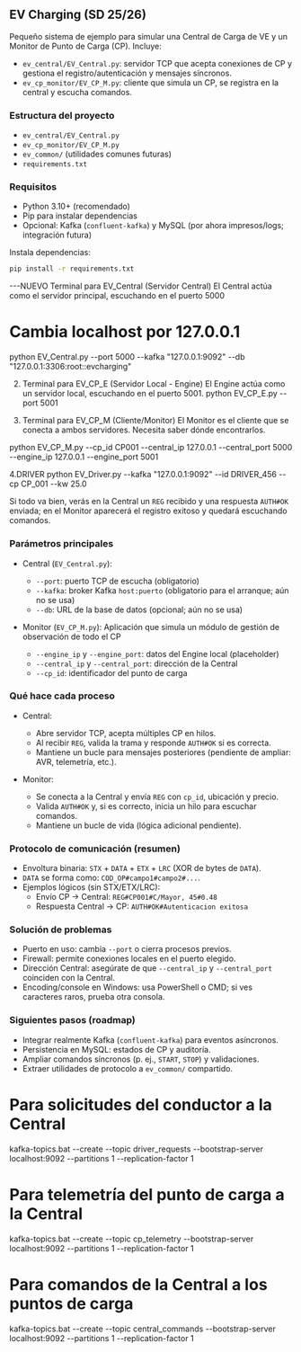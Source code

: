 ## EV Charging (SD 25/26)

Pequeño sistema de ejemplo para simular una Central de Carga de VE y un Monitor de Punto de Carga (CP). Incluye:
- `ev_central/EV_Central.py`: servidor TCP que acepta conexiones de CP y gestiona el registro/autenticación y mensajes síncronos.
- `ev_cp_monitor/EV_CP_M.py`: cliente que simula un CP, se registra en la central y escucha comandos.

### Estructura del proyecto
- `ev_central/EV_Central.py`
- `ev_cp_monitor/EV_CP_M.py`
- `ev_common/` (utilidades comunes futuras)
- `requirements.txt`

### Requisitos
- Python 3.10+ (recomendado)
- Pip para instalar dependencias
- Opcional: Kafka (`confluent-kafka`) y MySQL (por ahora impresos/logs; integración futura)

Instala dependencias:
```bash
pip install -r requirements.txt
```
---NUEVO
 Terminal para EV_Central (Servidor Central)
El Central actúa como el servidor principal, escuchando en el puerto 5000
# Cambia localhost por 127.0.0.1
python EV_Central.py --port 5000 --kafka "127.0.0.1:9092" --db "127.0.0.1:3306:root::evcharging"

2. Terminal para EV_CP_E (Servidor Local - Engine)
El Engine actúa como un servidor local, escuchando en el puerto 5001.
python EV_CP_E.py --port 5001

3. Terminal para EV_CP_M (Cliente/Monitor)
El Monitor es el cliente que se conecta a ambos servidores. Necesita saber dónde encontrarlos.

python EV_CP_M.py --cp_id CP001 --central_ip 127.0.0.1 --central_port 5000 --engine_ip 127.0.0.1 --engine_port 5001

4.DRIVER
python EV_Driver.py --kafka "127.0.0.1:9092" --id DRIVER_456 --cp CP_001 --kw 25.0


Si todo va bien, verás en la Central un `REG` recibido y una respuesta `AUTH#OK` enviada; en el Monitor aparecerá el registro exitoso y quedará escuchando comandos.

### Parámetros principales
- Central (`EV_Central.py`):
  - `--port`: puerto TCP de escucha (obligatorio)
  - `--kafka`: broker Kafka `host:puerto` (obligatorio para el arranque; aún no se usa)
  - `--db`: URL de la base de datos (opcional; aún no se usa)

- Monitor (`EV_CP_M.py`): Aplicación que simula un módulo de gestión de observación de todo el CP
  - `--engine_ip` y `--engine_port`: datos del Engine local (placeholder)
  - `--central_ip` y `--central_port`: dirección de la Central
  - `--cp_id`: identificador del punto de carga

### Qué hace cada proceso
- Central:
  - Abre servidor TCP, acepta múltiples CP en hilos.
  - Al recibir `REG`, valida la trama y responde `AUTH#OK` si es correcta.
  - Mantiene un bucle para mensajes posteriores (pendiente de ampliar: AVR, telemetría, etc.).

- Monitor:
  - Se conecta a la Central y envía `REG` con `cp_id`, ubicación y precio.
  - Valida `AUTH#OK` y, si es correcto, inicia un hilo para escuchar comandos.
  - Mantiene un bucle de vida (lógica adicional pendiente).

### Protocolo de comunicación (resumen)
- Envoltura binaria: `STX` + `DATA` + `ETX` + `LRC` (XOR de bytes de `DATA`).
- `DATA` se forma como: `COD_OP#campo1#campo2#...`.
- Ejemplos lógicos (sin STX/ETX/LRC):
  - Envío CP → Central: `REG#CP001#C/Mayor, 45#0.48`
  - Respuesta Central → CP: `AUTH#OK#Autenticacion exitosa`

### Solución de problemas
- Puerto en uso: cambia `--port` o cierra procesos previos.
- Firewall: permite conexiones locales en el puerto elegido.
- Dirección Central: asegúrate de que `--central_ip` y `--central_port` coinciden con la Central.
- Encoding/console en Windows: usa PowerShell o CMD; si ves caracteres raros, prueba otra consola.

### Siguientes pasos (roadmap)
- Integrar realmente Kafka (`confluent-kafka`) para eventos asíncronos.
- Persistencia en MySQL: estados de CP y auditoría.
- Ampliar comandos síncronos (p. ej., `START`, `STOP`) y validaciones.
- Extraer utilidades de protocolo a `ev_common/` compartido.

# Para solicitudes del conductor a la Central
kafka-topics.bat --create --topic driver_requests --bootstrap-server localhost:9092 --partitions 1 --replication-factor 1

# Para telemetría del punto de carga a la Central
kafka-topics.bat --create --topic cp_telemetry --bootstrap-server localhost:9092 --partitions 1 --replication-factor 1

# Para comandos de la Central a los puntos de carga
kafka-topics.bat --create --topic central_commands --bootstrap-server localhost:9092 --partitions 1 --replication-factor 1
